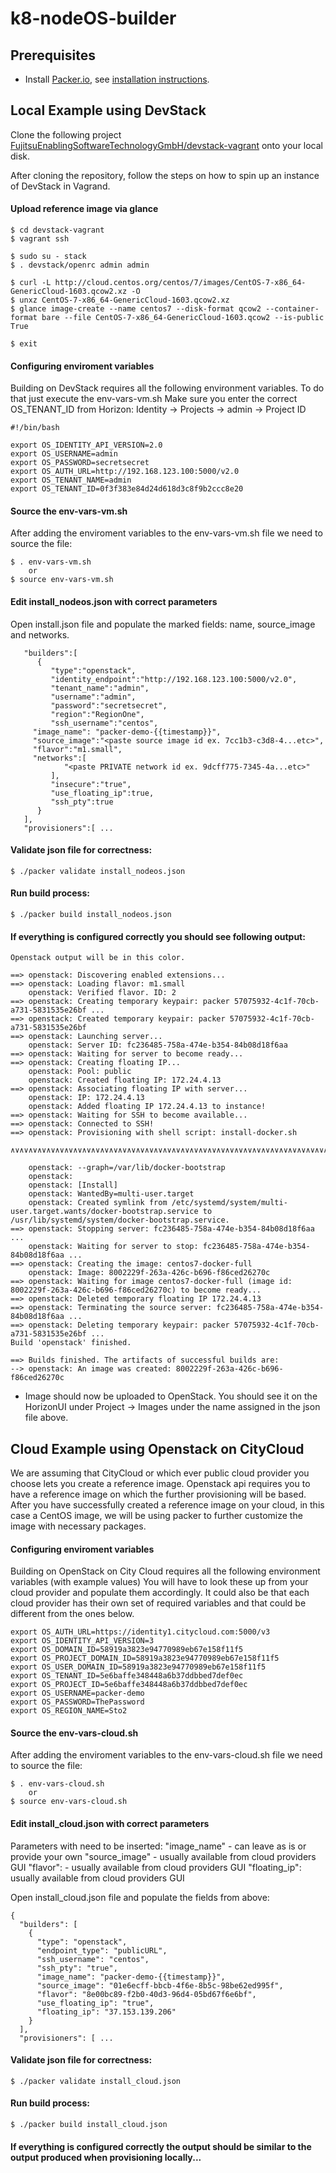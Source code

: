 k8-nodeOS-builder
==================

Prerequisites
-------------
- Install [Packer.io](https://packer.io/downloads.html), see [installation instructions](https://packer.io/docs/installation.html).


Local Example using DevStack
--------------
Clone the following project [FujitsuEnablingSoftwareTechnologyGmbH/devstack-vagrant](https://github.com/FujitsuEnablingSoftwareTechnologyGmbH/devstack-vagrant) onto your local disk.

After cloning the repository, follow the steps on how to spin up an instance of DevStack in Vagrand.

#### Upload reference image via glance
```
$ cd devstack-vagrant
$ vagrant ssh

$ sudo su - stack
$ . devstack/openrc admin admin

$ curl -L http://cloud.centos.org/centos/7/images/CentOS-7-x86_64-GenericCloud-1603.qcow2.xz -O
$ unxz CentOS-7-x86_64-GenericCloud-1603.qcow2.xz
$ glance image-create --name centos7 --disk-format qcow2 --container-format bare --file CentOS-7-x86_64-GenericCloud-1603.qcow2 --is-public True

$ exit
```

#### Configuring enviroment variables 
Building on DevStack requires all the following environment
variables. To do that just execute the env-vars-vm.sh 
Make sure you enter the correct OS_TENANT_ID from Horizon: Identity -> Projects -> admin -> Project ID 
```
#!/bin/bash

export OS_IDENTITY_API_VERSION=2.0
export OS_USERNAME=admin
export OS_PASSWORD=secretsecret
export OS_AUTH_URL=http://192.168.123.100:5000/v2.0
export OS_TENANT_NAME=admin
export OS_TENANT_ID=0f3f383e84d24d618d3c8f9b2ccc8e20

```

#### Source the env-vars-vm.sh
After adding the enviroment variables to the env-vars-vm.sh file we need to source the file:
```
$ . env-vars-vm.sh 
	or 
$ source env-vars-vm.sh
```

#### Edit install_nodeos.json with correct parameters 
Open install.json file and populate the marked fields: name, source_image and networks.
```
   "builders":[
      {
         "type":"openstack",
         "identity_endpoint":"http://192.168.123.100:5000/v2.0",
         "tenant_name":"admin",
         "username":"admin",
         "password":"secretsecret",
         "region":"RegionOne",
         "ssh_username":"centos",
	 "image_name": "packer-demo-{{timestamp}}",
	 "source_image":"<paste source image id ex. 7cc1b3-c3d8-4...etc>",
	 "flavor":"m1.small",
	 "networks":[
            "<paste PRIVATE network id ex. 9dcff775-7345-4a...etc>"
         ],
         "insecure":"true",
         "use_floating_ip":true,
         "ssh_pty":true
      }
   ],
   "provisioners":[ ...
```

#### Validate json file for correctness:
```
$ ./packer validate install_nodeos.json
```

#### Run build process:
```
$ ./packer build install_nodeos.json
```

#### If everything is configured correctly you should see following output:
```
Openstack output will be in this color.

==> openstack: Discovering enabled extensions...
==> openstack: Loading flavor: m1.small
    openstack: Verified flavor. ID: 2
==> openstack: Creating temporary keypair: packer 57075932-4c1f-70cb-a731-5831535e26bf ...
==> openstack: Created temporary keypair: packer 57075932-4c1f-70cb-a731-5831535e26bf
==> openstack: Launching server...
    openstack: Server ID: fc236485-758a-474e-b354-84b08d18f6aa
==> openstack: Waiting for server to become ready...
==> openstack: Creating floating IP...
    openstack: Pool: public
    openstack: Created floating IP: 172.24.4.13
==> openstack: Associating floating IP with server...
    openstack: IP: 172.24.4.13
    openstack: Added floating IP 172.24.4.13 to instance!
==> openstack: Waiting for SSH to become available...
==> openstack: Connected to SSH!
==> openstack: Provisioning with shell script: install-docker.sh

∧∨∧∨∧∨∧∨∧∨∧∨∧∨∧∨∧∨∧∨∧∨∧∨∧∨∧∨∧∨∧∨∧∨∧∨∧∨∧∨∧∨∧∨∧∨∧∨∧∨∧∨∧∨∧∨∧∨∧∨∧∨∧∨∧∨∧∨∧∨∧∨∧∨∧∨∧∨∧∨∧∨∧∨∧∨

    openstack: --graph=/var/lib/docker-bootstrap
    openstack:
    openstack: [Install]
    openstack: WantedBy=multi-user.target
    openstack: Created symlink from /etc/systemd/system/multi-user.target.wants/docker-bootstrap.service to /usr/lib/systemd/system/docker-bootstrap.service.
==> openstack: Stopping server: fc236485-758a-474e-b354-84b08d18f6aa ...
    openstack: Waiting for server to stop: fc236485-758a-474e-b354-84b08d18f6aa ...
==> openstack: Creating the image: centos7-docker-full
    openstack: Image: 8002229f-263a-426c-b696-f86ced26270c
==> openstack: Waiting for image centos7-docker-full (image id: 8002229f-263a-426c-b696-f86ced26270c) to become ready...
==> openstack: Deleted temporary floating IP 172.24.4.13
==> openstack: Terminating the source server: fc236485-758a-474e-b354-84b08d18f6aa ...
==> openstack: Deleting temporary keypair: packer 57075932-4c1f-70cb-a731-5831535e26bf ...
Build 'openstack' finished.

==> Builds finished. The artifacts of successful builds are:
--> openstack: An image was created: 8002229f-263a-426c-b696-f86ced26270c

```

- Image should now be uploaded to OpenStack. You should see it on the HorizonUI under Project -> Images under the name assigned in the json file above.


Cloud Example using Openstack on CityCloud
--------------
We are assuming that CityCloud or which ever public cloud provider you choose lets you create a reference image. Openstack api requires you to have a reference image on which the further provisioning will be based. After you have successfully created a reference image on your cloud, in this case a CentOS image, we will be using packer to further customize the image with necessary packages.

#### Configuring enviroment variables 
Building on OpenStack on City Cloud requires all the following environment variables (with example values) You will have to look these up from your cloud provider and populate them accordingly. It could also be that each cloud provider has their own set of required variables and that could be different from the ones below. 

```
export OS_AUTH_URL=https://identity1.citycloud.com:5000/v3
export OS_IDENTITY_API_VERSION=3
export OS_DOMAIN_ID=58919a3823e94770989eb67e158f11f5
export OS_PROJECT_DOMAIN_ID=58919a3823e94770989eb67e158f11f5
export OS_USER_DOMAIN_ID=58919a3823e94770989eb67e158f11f5
export OS_TENANT_ID=5e6baffe348448a6b37ddbbed7def0ec
export OS_PROJECT_ID=5e6baffe348448a6b37ddbbed7def0ec
export OS_USERNAME=packer-demo
export OS_PASSWORD=ThePassword
export OS_REGION_NAME=Sto2
```
#### Source the env-vars-cloud.sh
After adding the enviroment variables to the env-vars-cloud.sh file we need to source the file:
```
$ . env-vars-cloud.sh 
	or 
$ source env-vars-cloud.sh
```
#### Edit install_cloud.json with correct parameters 
Parameters with need to be inserted:
"image_name" - can leave as is or provide your own
"source_image" - usually available from cloud providers GUI
"flavor": - usually available from cloud providers GUI
"floating_ip": usually available from cloud providers GUI

Open install_cloud.json file and populate the fields from above:
```
{
  "builders": [ 
    {
      "type": "openstack",
      "endpoint_type": "publicURL",
      "ssh_username": "centos",
      "ssh_pty": "true",
      "image_name": "packer-demo-{{timestamp}}",
      "source_image": "01e6ecff-bbcb-4f6e-8b5c-98be62ed995f",
      "flavor": "8e00bc89-f2b0-40d3-96d4-05bd67f6e6bf",
      "use_floating_ip": "true",
      "floating_ip": "37.153.139.206"
    }
  ],
  "provisioners": [ ...
```

#### Validate json file for correctness:
```
$ ./packer validate install_cloud.json
```

#### Run build process:
```
$ ./packer build install_cloud.json
```

#### If everything is configured correctly the output should be similar to the output produced when provisioning locally...
